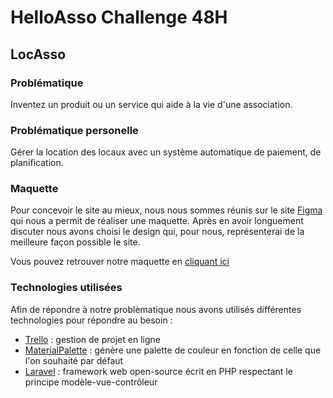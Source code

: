 # HelloAsso Challenge 48H
## LocAsso

### Problématique

Inventez un produit ou un service qui aide à la vie d'une association.

### Problématique personelle

Gérer la location des locaux avec un système automatique de paiement, de planification.

### Maquette

Pour concevoir le site au mieux, nous nous sommes réunis sur le site [Figma](https://www.figma.com) qui nous a permit de réaliser une maquette. Après en avoir longuement discuter nous avons choisi le design qui, pour nous, représenterai de la meilleure façon possible le site.
  
Vous pouvez retrouver notre maquette en [cliquant ici](https://www.figma.com/file/j93v5hieeSeQwa2Y6TuePs/LocAsso?node-id=1%3A16)

### Technologies utilisées

Afin de répondre à notre problèmatique nous avons utilisés différentes technologies pour répondre au besoin :
* [Trello](https://trello.com/) : gestion de projet en ligne
* [MaterialPalette](https://www.materialpalette.com/light-blue/blue) : génère une palette de couleur en fonction de celle que l'on souhaité par défaut
* [Laravel](https://laravel.com/) :  framework web open-source écrit en PHP respectant le principe modèle-vue-contrôleur
